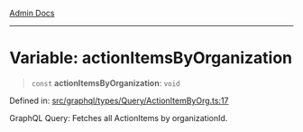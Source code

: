 [Admin Docs](/)

***

# Variable: actionItemsByOrganization

> `const` **actionItemsByOrganization**: `void`

Defined in: [src/graphql/types/Query/ActionItemByOrg.ts:17](https://github.com/Sourya07/talawa-api/blob/cfbd515d04ffba748b09232a33807f1845dd1878/src/graphql/types/Query/ActionItemByOrg.ts#L17)

GraphQL Query: Fetches all ActionItems by organizationId.
